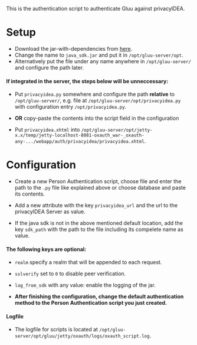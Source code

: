 This is the authentication script to authenticate Gluu against privacyIDEA.

# Setup

* Download the jar-with-dependencies from [here](https://github.com/privacyidea/sdk-java/releases).
* Change the name to ``java_sdk.jar`` and put it in ``/opt/gluu-server/opt``.
* Alternatively put the file under any name anywhere in ``/opt/gluu-server/`` and configure the path later.

#### If integrated in the server, the steps below will be unneccessary:

* Put ``privacyidea.py`` somewhere and configure the path  **relative** to ``/opt/gluu-server/``, e.g. file at ``/opt/gluu-server/opt/privacyidea.py`` with configuration entry ``/opt/privacyidea.py``.
* **OR** copy-paste the contents into the script field in the configuration

* Put ``privacyidea.xhtml`` into ``/opt/gluu-server/opt/jetty-x.x/temp/jetty-localhost-8081-oxauth_war-_oxauth-any-.../webapp/auth/privacyidea/privacyidea.xhtml``.

# Configuration

* Create a new Person Authentication script, choose file and enter the path to the ``.py`` file like explained above or choose database and paste its contents.

* Add a new attribute with the key ``privacyidea_url`` and the url to the privacyIDEA Server as value.

* If the java sdk is not in the above mentioned default location, add the key ``sdk_path`` with the path to the file including its compelete name as value.

#### The following keys are optional:

* ``realm`` specify a realm that will be appended to each request.
* ``sslverify`` set to ``0`` to disable peer verification.
* ``log_from_sdk`` with any value: enable the logging of the jar.

* **After finishing the configuration, change the default authentication method to the Person Authentication script you just created.**

#### Logfile

* The logfile for scripts is located at ``/opt/gluu-server/opt/gluu/jetty/oxauth/logs/oxauth_script.log``.
